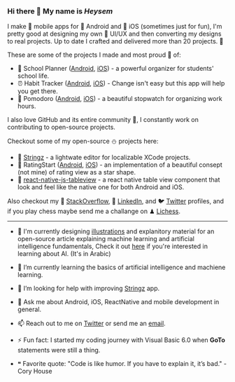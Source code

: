 ### Hi there 👋 My name is _Heysem_

I make 📱 mobile apps for 🤖 Android and 🍎 iOS (sometimes just for fun), I'm pretty good at designing my own 🎨 UI/UX and then converting my designs to real projects. Up to date I crafted and delivered more than 20 projects. 🚀

These are some of the projects I made and most proud 🫶 of:

- 🎒 School Planner ([Android](https://play.google.com/store/apps/details?id=com.swazerlab.schoolplanner), [iOS](https://apps.apple.com/us/app/school-planner-timetable/id1520179572?platform=iphone)) - a powerful organizer for students' school life.
- ⏰ Habit Tracker ([Android](https://play.google.com/store/apps/details?id=com.swazer.habittracker), [iOS](https://apps.apple.com/us/app/habit-tracker-focus/id1552899398?platform=iphone)) - Change isn't easy but this app will help you get there.
- 🍅 Pomodoro ([Android](https://play.google.com/store/apps/details?id=com.swazer.timetracker), [iOS](https://apps.apple.com/us/app/time-tracker-pomodoro/id1615384208?platform=iphone)) - a beautiful stopwatch for organizing work hours.

I also love GitHub and its entire community 🥰, I constantly work on contributing to open-source projects. 

Checkout some of my open-source ⛄️ projects here:
- 💭 [Stringz](https://github.com/mohakapt/Stringz) - a lightwate editor for localizable XCode projects.
- 🌟 RatingStart ([Android](https://github.com/mohakapt/ratingStar-android), [iOS](https://github.com/mohakapt/ratingStar-ios)) - an implementation of a beautiful consept (not mine) of rating view as a star shape.
- 📝 [react-native-js-tableview](https://github.com/mohakapt/react-native-js-tableview) - a react native table view component that look and feel like the native one for both Android and iOS.

Also checkout my 💬 [StackOverflow](https://stackoverflow.com/users/1839334/heysem-katibi), 🔗 [LinkedIn](https://www.linkedin.com/in/heysem-katibi-51765a61/), and 🐦 [Twitter](https://twitter.com/heysem_k) profiles, and if you play chess maybe send me a challange on ♟ [Lichess](https://lichess.org/@/mohakapt).

<hr/>

- 🔭 I'm currently designing [illustrations](https://github.com/mohakapt/mohakapt/blob/main/easy_ai.png) and explanitory material for an open-source article explaining machine learning and artificial intelligence fundamentals, Check it out [here](https://github.com/RiadKatby/machine-learning-models/blob/main/machine-learning-for-everyone.md) if you're interested in learning about AI. (It's in Arabic)

- 🌱 I’m currently learning the basics of artificial intelligence and machiene learning.
- 🤔 I’m looking for help with improving [Stringz](https://github.com/mohakapt/Stringz) app.
- 💬 Ask me about Android, iOS, ReactNative and mobile development in general.
- 📫 Reach out to me on [Twitter](https://twitter.com/heysem_k) or send me an [email](mailto:mohakapt@gmail.com).
- ⚡ Fun fact: I started my coding journey with Visual Basic 6.0 when **GoTo** statements were still a thing.
- ❝ Favorite quote: "Code is like humor. If you have to explain it, it’s bad." - Cory House
